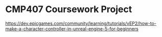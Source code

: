 # CMP407 Coursework Project
 
https://dev.epicgames.com/community/learning/tutorials/vEP2/how-to-make-a-character-controller-in-unreal-engine-5-for-beginners